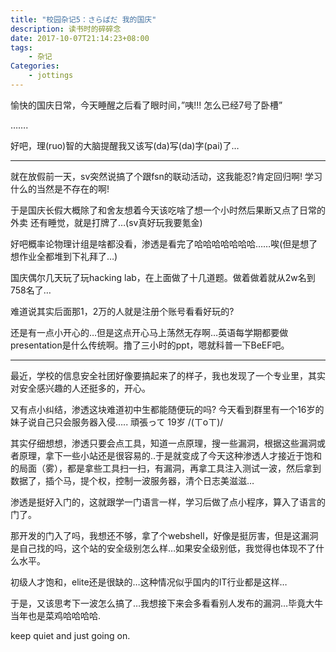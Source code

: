 ```yaml
---
title: "校园杂记5：さらばだ 我的国庆"
description: 读书时的碎碎念
date: 2017-10-07T21:14:23+08:00
tags:
    - 杂记
Categories:
    - jottings
---
```


愉快的国庆日常，今天睡醒之后看了眼时间，”咦!!! 怎么已经7号了卧槽”

…….

好吧，理(ruo)智的大脑提醒我又该写(da)写(da)字(pai)了…



------

就在放假前一天，sv突然说搞了个跟fsn的联动活动，这我能忍?肯定回归啊! 学习什么的当然是不存在的啊!



于是国庆长假大概除了和舍友想着今天该吃啥了想一个小时然后果断又点了日常的外卖 还有睡觉，就是打牌了…(sv真好玩我要氪金)

好吧概率论物理计组是啥都没看，渗透是看完了哈哈哈哈哈哈哈……唉(但是想了想作业全都堆到下礼拜了…)

国庆偶尔几天玩了玩hacking lab，在上面做了十几道题。做着做着就从2w名到758名了…

难道说其实后面那1，2万的人就是注册个账号看看好玩的?

还是有一点小开心的…但是这点开心马上荡然无存啊…英语每学期都要做presentation是什么传统啊。撸了三小时的ppt，嗯就科普一下BeEF吧。

------

最近，学校的信息安全社团好像要搞起来了的样子，我也发现了一个专业里，其实对安全感兴趣的人还挺多的，开心。

又有点小纠结，渗透这块难道初中生都能随便玩的吗? 今天看到群里有一个16岁的妹子说自己只会服务器入侵….. 頑張って 19岁 /(ㄒoㄒ)/

其实仔细想想，渗透只要会点工具，知道一点原理，搜一些漏洞，根据这些漏洞或者原理，拿下一些小站还是很容易的..于是就变成了今天这种渗透人才接近于饱和的局面（雾），都是拿些工具扫一扫，有漏洞，再拿工具注入测试一波，然后拿到数据了，插个马，提个权，控制一波服务器，清个日志美滋滋…

渗透是挺好入门的，这就跟学一门语言一样，学习后做了点小程序，算入了语言的门了。

那开发的门入了吗，我想还不够，拿了个webshell，好像是挺厉害，但是这漏洞是自己找的吗，这个站的安全级别怎么样…如果安全级别低，我觉得也体现不了什么水平。

初级人才饱和，elite还是很缺的…这种情况似乎国内的IT行业都是这样…

于是，又该思考下一波怎么搞了…我想接下来会多看看别人发布的漏洞…毕竟大牛当年也是菜鸡哈哈哈哈.

keep quiet and just going on.